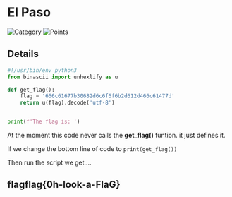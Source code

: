 # El Paso

![Category](http://img.shields.io/badge/Category-SQL-orange?style=for-the-badge) ![Points](http://img.shields.io/badge/Points-250-brightgreen?style=for-the-badge)

## Details

```python
#!/usr/bin/env python3
from binascii import unhexlify as u

def get_flag():
    flag = '666c61677b30682d6c6f6f6b2d612d466c61477d'
    return u(flag).decode('utf-8')


print(f'The flag is: ')
```

At the moment this code never calls the **get_flag()** funtion. it just defines it.

If we change the bottom line of code to `print(get_flag())`

Then run the script we get....

## flagflag{0h-look-a-FlaG}
